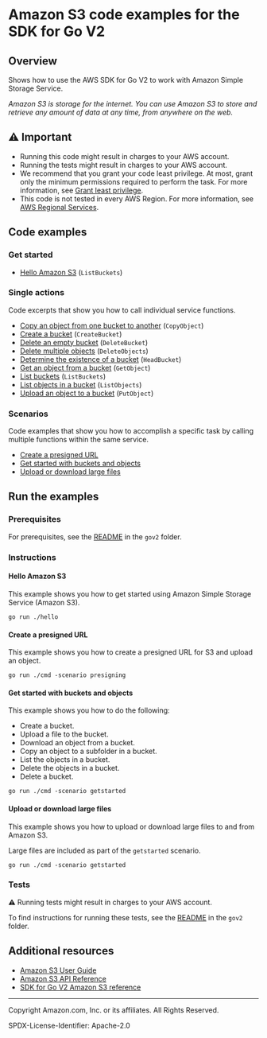 <!--Generated by WRITEME on 2023-01-25 00:14:49.156794 (UTC)-->
# Amazon S3 code examples for the SDK for Go V2

## Overview

Shows how to use the AWS SDK for Go V2 to work with Amazon Simple Storage Service.

<!--custom.overview.start-->
<!--custom.overview.end-->

*Amazon S3 is storage for the internet. You can use Amazon S3 to store and retrieve any amount of data at any time, from anywhere on the web.*

## ⚠ Important

* Running this code might result in charges to your AWS account.
* Running the tests might result in charges to your AWS account.
* We recommend that you grant your code least privilege. At most, grant only the minimum permissions required to perform the task. For more information, see [Grant least privilege](https://docs.aws.amazon.com/IAM/latest/UserGuide/best-practices.html#grant-least-privilege).
* This code is not tested in every AWS Region. For more information, see [AWS Regional Services](https://aws.amazon.com/about-aws/global-infrastructure/regional-product-services).

<!--custom.important.start-->
<!--custom.important.end-->

## Code examples

### Get started

* [Hello Amazon S3](hello/hello.go#L4) (`ListBuckets`)

### Single actions

Code excerpts that show you how to call individual service functions.

* [Copy an object from one bucket to another](actions/bucket_basics.go#L202) (`CopyObject`)
* [Create a bucket](actions/bucket_basics.go#L81) (`CreateBucket`)
* [Delete an empty bucket](actions/bucket_basics.go#L258) (`DeleteBucket`)
* [Delete multiple objects](actions/bucket_basics.go#L238) (`DeleteObjects`)
* [Determine the existence of a bucket](actions/bucket_basics.go#L51) (`HeadBucket`)
* [Get an object from a bucket](actions/bucket_basics.go#L149) (`GetObject`)
* [List buckets](actions/bucket_basics.go#L35) (`ListBuckets`)
* [List objects in a bucket](actions/bucket_basics.go#L220) (`ListObjects`)
* [Upload an object to a bucket](actions/bucket_basics.go#L100) (`PutObject`)

### Scenarios

Code examples that show you how to accomplish a specific task by calling multiple
functions within the same service.

* [Create a presigned URL](actions/presigner.go) 
* [Get started with buckets and objects](actions/bucket_basics.go) 
* [Upload or download large files](actions/bucket_basics.go) 

## Run the examples

### Prerequisites

For prerequisites, see the [README](../README.md#Prerequisites) in the `gov2` folder.

<!--custom.prerequisites.start-->
<!--custom.prerequisites.end-->

### Instructions

<!--custom.instructions.start-->
<!--custom.instructions.end-->

#### Hello Amazon S3

This example shows you how to get started using Amazon Simple Storage Service (Amazon S3).

```
go run ./hello
```

#### Create a presigned URL

This example shows you how to create a presigned URL for S3 and upload an object.


<!--custom.scenarios.s3_Scenario_PresignedUrl.start-->
```
go run ./cmd -scenario presigning
```
<!--custom.scenarios.s3_Scenario_PresignedUrl.end-->

#### Get started with buckets and objects

This example shows you how to do the following:

* Create a bucket.
* Upload a file to the bucket.
* Download an object from a bucket.
* Copy an object to a subfolder in a bucket.
* List the objects in a bucket.
* Delete the objects in a bucket.
* Delete a bucket.

<!--custom.scenarios.s3_Scenario_GettingStarted.start-->
```
go run ./cmd -scenario getstarted
```
<!--custom.scenarios.s3_Scenario_GettingStarted.end-->

#### Upload or download large files

This example shows you how to upload or download large files to and from Amazon S3.


<!--custom.scenarios.s3_Scenario_UsingLargeFiles.start-->
Large files are included as part of the `getstarted` scenario.

```
go run ./cmd -scenario getstarted
```
<!--custom.scenarios.s3_Scenario_UsingLargeFiles.end-->

### Tests

⚠ Running tests might result in charges to your AWS account.

To find instructions for running these tests, see the [README](../README.md#Tests)
in the `gov2` folder.

<!--custom.tests.start-->
<!--custom.tests.end-->

## Additional resources

* [Amazon S3 User Guide](https://docs.aws.amazon.com/AmazonS3/latest/userguide/Welcome.html)
* [Amazon S3 API Reference](https://docs.aws.amazon.com/AmazonS3/latest/API/Welcome.html)
* [SDK for Go V2 Amazon S3 reference](https://pkg.go.dev/github.com/aws/aws-sdk-go-v2/service/s3)

<!--custom.resources.start-->
<!--custom.resources.end-->

---

Copyright Amazon.com, Inc. or its affiliates. All Rights Reserved.

SPDX-License-Identifier: Apache-2.0